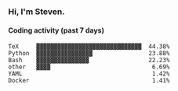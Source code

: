 ### Hi, I'm Steven.

#### Coding activity (past 7 days)
```
TeX     ▓▓▓▓▓▓▓▓▓▓▓▓▓▓▓▓▓▓▓▓▓▓▓▓▓▓▓▓▓▓  44.38%
Python  ▓▓▓▓▓▓▓▓▓▓▓▓▓▓▓▓                23.88%
Bash    ▓▓▓▓▓▓▓▓▓▓▓▓▓▓▓                 22.23%
other   ▓▓▓▓                             6.69%
YAML                                     1.42%
Docker                                   1.41%
```
